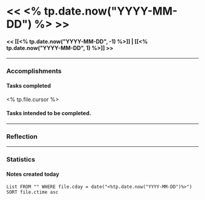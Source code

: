 # << <% tp.date.now("YYYY-MM-DD") %> >>
#### << [[<% tp.date.now("YYYY-MM-DD", -1) %>]] | [[<% tp.date.now("YYYY-MM-DD", 1) %>]] >>

---
### Accomplishments
#### Tasks completed
<% tp.file.cursor %>

#### Tasks intended to be completed.

---
### Reflection

---
### Statistics
#### Notes created today
```dataview
List FROM "" WHERE file.cday = date("<%tp.date.now("YYYY-MM-DD")%>") SORT file.ctime asc
```